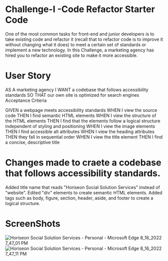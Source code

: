 # Challenge-I  -Code Refactor Starter Code
One of the most common tasks for front-end and junior developers is to take existing code and refactor it (recall that to refactor code is to improve it without changing what it does) to meet a certain set of standards or implement a new technology. In this Challenge, a marketing agency has hired you to refactor an existing site to make it more accessible.


# User Story

AS A marketing agency
I WANT a codebase that follows accessibility standards
SO THAT our own site is optimized for search engines
Acceptance Criteria

GIVEN a webpage meets accessibility standards
WHEN I view the source code
THEN I find semantic HTML elements
WHEN I view the structure of the HTML elements
THEN I find that the elements follow a logical structure independent of styling and positioning
WHEN I view the image elements
THEN I find accessible alt attributes
WHEN I view the heading attributes
THEN they fall in sequential order
WHEN I view the title element
THEN I find a concise, descriptive title

# Changes made to craete a codebase that follows accessibility standards.

Added title name that reads "Horiseon Social Solution Services" instead of "website".
Edited "div" elements to create semantic HTML elements.
Added tags such as body, figure, section, header, aside, and footer to create a logical structure.  

# ScreenShots
![Horiseon Social Solution Services - Personal - Microsoft​ Edge 8_16_2022 7_47_01 PM](https://user-images.githubusercontent.com/110436164/185023734-6559197f-888a-4ea3-8ae9-23d80f55efe7.png)
![Horiseon Social Solution Services - Personal - Microsoft​ Edge 8_16_2022 7_47_11 PM](https://user-images.githubusercontent.com/110436164/185023997-4fcff818-c485-459a-af29-1d44f1a837e4.png)
